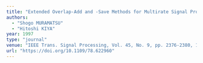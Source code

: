 ```yaml
---
title: "Extended Overlap-Add and -Save Methods for Multirate Signal Processing"
authors:
  - "Shogo MURAMATSU"
  - "Hitoshi KIYA"
year: 1997
type: "journal"
venue: "IEEE Trans. Signal Processing, Vol. 45, No. 9, pp. 2376-2380, 1997-09-01."
url: "https://doi.org/10.1109/78.622960"
---
```

